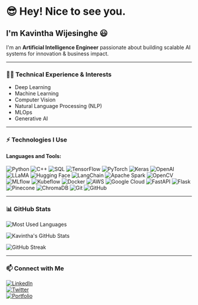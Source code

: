 # 😎 Hey! Nice to see you.  

## I'm Kavintha Wijesinghe 😃  

I'm an **Artificial Intelligence Engineer** passionate about building scalable AI systems for innovation & business impact.  

---

### 👨‍💻 Technical Experience & Interests  
- Deep Learning  
- Machine Learning  
- Computer Vision  
- Natural Language Processing (NLP)  
- MLOps  
- Generative AI  

---

### ⚡ Technologies I Use  

#### Languages and Tools:
![Python](https://img.shields.io/badge/Python-3776AB?style=for-the-badge&logo=python&logoColor=white)
![C++](https://img.shields.io/badge/C++-00599C?style=for-the-badge&logo=cplusplus&logoColor=white)
![SQL](https://img.shields.io/badge/SQL-4479A1?style=for-the-badge&logo=postgresql&logoColor=white)
![TensorFlow](https://img.shields.io/badge/TensorFlow-FF6F00?style=for-the-badge&logo=tensorflow&logoColor=white)
![PyTorch](https://img.shields.io/badge/PyTorch-EE4C2C?style=for-the-badge&logo=pytorch&logoColor=white)
![Keras](https://img.shields.io/badge/Keras-D00000?style=for-the-badge&logo=keras&logoColor=white)
![OpenAI](https://img.shields.io/badge/OpenAI-412991?style=for-the-badge&logo=openai&logoColor=white)
![LLaMA](https://img.shields.io/badge/LLaMA-FFCA28?style=for-the-badge&logo=meta&logoColor=black)
![Hugging Face](https://img.shields.io/badge/HuggingFace-FFD21E?style=for-the-badge&logo=huggingface&logoColor=black)
![LangChain](https://img.shields.io/badge/LangChain-000000?style=for-the-badge&logo=chainlink&logoColor=white)
![Apache Spark](https://img.shields.io/badge/Apache_Spark-E25A1C?style=for-the-badge&logo=apachespark&logoColor=white)
![OpenCV](https://img.shields.io/badge/OpenCV-5C3EE8?style=for-the-badge&logo=opencv&logoColor=white)
![MLflow](https://img.shields.io/badge/MLflow-0194E2?style=for-the-badge&logo=mlflow&logoColor=white)
![Kubeflow](https://img.shields.io/badge/Kubeflow-326CE5?style=for-the-badge&logo=kubeflow&logoColor=white)
![Docker](https://img.shields.io/badge/Docker-2496ED?style=for-the-badge&logo=docker&logoColor=white)
![AWS](https://img.shields.io/badge/AWS-232F3E?style=for-the-badge&logo=amazonaws&logoColor=white)
![Google Cloud](https://img.shields.io/badge/Google_Cloud-4285F4?style=for-the-badge&logo=googlecloud&logoColor=white)
![FastAPI](https://img.shields.io/badge/FastAPI-009688?style=for-the-badge&logo=fastapi&logoColor=white)
![Flask](https://img.shields.io/badge/Flask-000000?style=for-the-badge&logo=flask&logoColor=white)
![Pinecone](https://img.shields.io/badge/Pinecone-007ACC?style=for-the-badge&logo=pinecone&logoColor=white)
![ChromaDB](https://img.shields.io/badge/ChromaDB-FF6F00?style=for-the-badge&logoColor=white)
![Git](https://img.shields.io/badge/Git-F05032?style=for-the-badge&logo=git&logoColor=white)
![GitHub](https://img.shields.io/badge/GitHub-181717?style=for-the-badge&logo=github&logoColor=white)

---

### 📊 GitHub Stats  

![Most Used Languages](https://github-readme-stats.vercel.app/api/top-langs/?username=Kavintha-Wijesinghe&layout=compact&theme=dark&hide_border=true)  

![Kavintha's GitHub Stats](https://github-readme-stats.vercel.app/api?username=Kavintha-Wijesinghe&show_icons=true&theme=dark&hide_border=true)  

![GitHub Streak](https://streak-stats.demolab.com?user=Kavintha-Wijesinghe&theme=dark&hide_border=true)  

---

### 📫 Connect with Me  
[![LinkedIn](https://img.shields.io/badge/LinkedIn-0077B5?style=for-the-badge&logo=linkedin&logoColor=white)](https://www.linkedin.com/in/your-link)  
[![Twitter](https://img.shields.io/badge/Twitter-1DA1F2?style=for-the-badge&logo=twitter&logoColor=white)](https://twitter.com/yourusername)  
[![Portfolio](https://img.shields.io/badge/Portfolio-000000?style=for-the-badge&logo=vercel&logoColor=white)](https://yourwebsite.com)  
